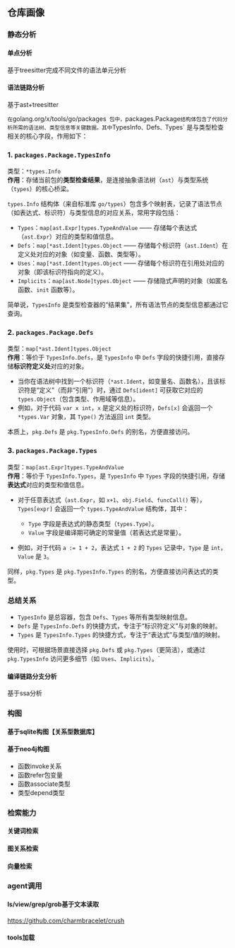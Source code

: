## 仓库画像

### 静态分析
#### 单点分析
基于treesitter完成不同文件的语法单元分析

#### 语法链路分析
基于ast+treesitter

`
在 `golang.org/x/tools/go/packages` 包中，`packages.Package` 结构体包含了代码分析所需的语法树、类型信息等关键数据。其中 `TypesInfo`、`Defs`、`Types` 是与类型检查相关的核心字段，作用如下：


### 1. `packages.Package.TypesInfo`
类型：`*types.Info`  
**作用**：存储当前包的**类型检查结果**，是连接抽象语法树（`ast`）与类型系统（`types`）的核心桥梁。

`types.Info` 结构体（来自标准库 `go/types`）包含多个映射表，记录了语法节点（如表达式、标识符）与类型信息的对应关系，常用字段包括：
- `Types`：`map[ast.Expr]types.TypeAndValue` —— 存储每个表达式（`ast.Expr`）对应的类型和值信息。
- `Defs`：`map[*ast.Ident]types.Object` —— 存储每个标识符（`ast.Ident`）在定义处对应的对象（如变量、函数、类型等）。
- `Uses`：`map[*ast.Ident]types.Object` —— 存储每个标识符在引用处对应的对象（即该标识符指向的定义）。
- `Implicits`：`map[ast.Node]types.Object` —— 存储隐式声明的对象（如匿名函数、`init` 函数等）。

简单说，`TypesInfo` 是类型检查器的“结果集”，所有语法节点的类型信息都通过它查询。


### 2. `packages.Package.Defs`
类型：`map[*ast.Ident]types.Object`  
**作用**：等价于 `TypesInfo.Defs`，是 `TypesInfo` 中 `Defs` 字段的快捷引用，直接存储**标识符定义处**对应的对象。

- 当你在语法树中找到一个标识符（`*ast.Ident`，如变量名、函数名），且该标识符是“定义”（而非“引用”）时，通过 `Defs[ident]` 可获取它对应的 `types.Object`（包含类型、作用域等信息）。
- 例如，对于代码 `var x int`，`x` 是定义处的标识符，`Defs[x]` 会返回一个 `*types.Var` 对象，其 `Type()` 方法返回 `int` 类型。

本质上，`pkg.Defs` 是 `pkg.TypesInfo.Defs` 的别名，方便直接访问。


### 3. `packages.Package.Types`
类型：`map[ast.Expr]types.TypeAndValue`  
**作用**：等价于 `TypesInfo.Types`，是 `TypesInfo` 中 `Types` 字段的快捷引用，存储**表达式**对应的类型和值信息。

- 对于任意表达式（`ast.Expr`，如 `x+1`、`obj.Field`、`funcCall()` 等），`Types[expr]` 会返回一个 `types.TypeAndValue` 结构体，其中：
    - `Type` 字段是表达式的静态类型（`types.Type`）。
    - `Value` 字段是编译期可确定的常量值（若表达式是常量）。

- 例如，对于代码 `a := 1 + 2`，表达式 `1 + 2` 的 `Types` 记录中，`Type` 是 `int`，`Value` 是 `3`。

同样，`pkg.Types` 是 `pkg.TypesInfo.Types` 的别名，方便直接访问表达式的类型。


### 总结关系
- `TypesInfo` 是总容器，包含 `Defs`、`Types` 等所有类型映射信息。
- `Defs` 是 `TypesInfo.Defs` 的快捷方式，专注于“标识符定义”与对象的映射。
- `Types` 是 `TypesInfo.Types` 的快捷方式，专注于“表达式”与类型/值的映射。

使用时，可根据场景直接选择 `pkg.Defs` 或 `pkg.Types`（更简洁），或通过 `pkg.TypesInfo` 访问更多细节（如 `Uses`、`Implicits`）。`

#### 编译链路分支分析
基于ssa分析

### 构图
#### 基于sqlite构图【关系型数据库】

#### 基于neo4j构图
- 函数invoke关系
- 函数refer包变量
- 函数associate类型
- 类型depend类型

### 检索能力
#### 关键词检索

#### 图关系检索

#### 向量检索

### agent调用
#### ls/view/grep/grob基于文本读取
https://github.com/charmbracelet/crush

#### tools加载